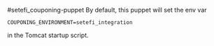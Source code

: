 #setefi_couponing-puppet
By default, this puppet will set the env var
```
COUPONING_ENVIRONMENT=setefi_integration
```
in the Tomcat startup script.

